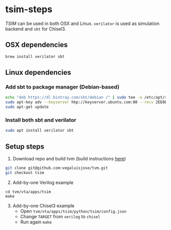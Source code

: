 # tsim-steps

*TSIM* can be used in both OSX and Linux. `verilator` is used as simulation backend and `sbt` for Chisel3.

## OSX dependencies

```bash
brew install verilator sbt
```

## Linux dependencies

### Add sbt to package manager (Debian-based)

```bash
echo "deb https://dl.bintray.com/sbt/debian /" | sudo tee -a /etc/apt/sources.list.d/sbt.list
sudo apt-key adv --keyserver hkp://keyserver.ubuntu.com:80 --recv 2EE0EA64E40A89B84B2DF73499E82A75642AC823
sudo apt-get update
```

### Install both sbt and verilator

```bash
sudo apt install verilator sbt
```

## Setup steps

1. Download repo and build tvm (build instructions [here](https://docs.tvm.ai/install/from_source.html))

```bash
git clone git@github.com:vegaluisjose/tvm.git
git checkout tsim
```

2. Add-by-one Verilog example

```
cd tvm/vta/apps/tsim
make
```

3. Add-by-one Chisel3 example
    * Open `tvm/vta/apps/tsim/python/tsim/config.json`
    * Change `TARGET` from `verilog` to `chisel`
    * Run again `make`
